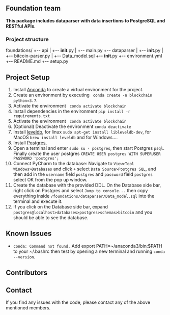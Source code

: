 ## Foundation team

**This package includes dataparser with data insertions to PostgreSQL and RESTful APIs.**

### Project structure
foundations/
+-- api
|   +-- __init__.py
|   +-- main.py
+-- dataparser
|   +-- __init__.py
|   +-- bitcoin-parser.py
|   +-- Data_model.sql
+-- __init__.py
+-- environment.yml
+-- README.md
+-- setup.py

## Project Setup

1. Install [Anconda](https://www.anaconda.com/distribution/) to create a virtual environment for the project.
2. Create an environment by executing ` conda create -n blockchain python=3.7`.
3. Activate the environment ` conda activate blockchain`
4. Install dependencies in the environment `pip install -r requirements.txt`
5. Activate the environment ` conda activate blockchain`
6. (Optional) Deactivate the environment `conda deactivate`
7. Install [leveldb](https://github.com/google/leveldb), for linux `sudo apt-get install libleveldb-dev`, for MacOS `brew install leveldb` and for Windows....
8. Install [Postgres.](https://tecadmin.net/install-postgresql-server-on-ubuntu/)
9. Open a terminal and enter ``sudo su - postgres``, then start Postgres ``psql``. Finally create the user postgres ``CREATE USER postgres WITH SUPERUSER PASSWORD 'postgres';``
9. Connect PyCharm to the database: Navigate to  `View>Tool Windows>Databases` and click `+` select
 `Data Source>Postgres SQL`, and then add in the ``username`` field `postgres` and ``password`` field ``postgres`` select OK from the pop up window.
10. Create the database with the provided DDL. On the Database side bar, right click on Postgres and select ``Jump to console...``
then copy everything inside `/foundations/dataparser/Data_model.sql` into the terminal and execute it. 
11. If you click on the Database side bar, expand ``postgres@localhost>databases>postgres>schemas>bitcoin`` and you should be able to see the database.

## Known Issues

* `conda: Command not found.` Add export PATH=~/anaconda3/bin:$PATH to your ~/.bashrc then test by opening a new terminal
and running `conda --version`.


## Contributors

## Contact
If you find any issues with the code, please contact any of the above mentioned members.
